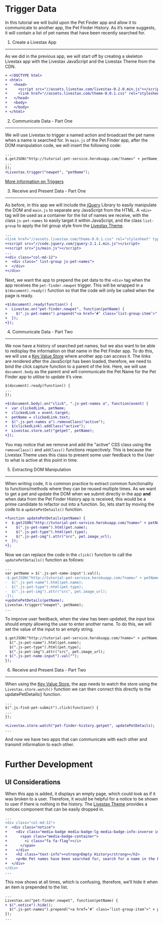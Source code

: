 Trigger Data
===

In this tutorial we will build upon the Pet Finder app and allow it to communicate
to another app, the Pet Finder History. As it’s name suggests, it will contain a
list of pet names that have been recently searched for.

1. Create a Livestax App
---

As we did in the previous app, we will start off by creating a skeleton Livestax
app with the Livestax JavaScript and the Livestax Theme from the CDN.

```diff
+ <!DOCTYPE html>
+ <html>
+   <head>
+     <script src="//assets.livestax.com/livestax-0.2.0.min.js"></script>
+     <link href="//assets.livestax.com/theme-0.0.1.css" rel="stylesheet" type="text/css" media="all">
+   </head>
+   <body>
+   </body>
+ </html>
```

2. Communicate Data - Part One
---

We will use Livestax to trigger a named action and broadcast the pet name when
a name is searched for. In `main.js` of the Pet Finder app, after the DOM
manipulation code, we will insert the following code:

```diff
...
$.getJSON("http://tutorial-pet-service.herokuapp.com/?name=" + petName, function(pet) {
...
});
+Livestax.trigger("newpet", "petName");
```

[More information on Triggers](http://developers.livestax.com/js_api?v=0.4.0#javascript-api-version-040-communicating-with-other-apps-events)

3. Receive and Present Data - Part One
---

As before, in this app we will include the [jQuery](http://www.jquery.com) Library to easily manipulate
the DOM and `main.js` to separate any JavaScript from the HTML. A `<div>` tag
will be used as a container for the list of names we receive, with the
class `js-pet-names` to easily target it within JavaScript, and the class
`list-group` to apply the list group style from the
[Livestax Theme](http://livestax.github.io/theme).

```diff
...
<link href="//assets.livestax.com/theme-0.0.1.css" rel="stylesheet" type="text/css" media="all">
+<script src="//code.jquery.com/jquery-2.1.1.min.js"></script>
+<script src="js/main.js"></script>
...
+<div class="col-md-12">
+  <div class=" list-group js-pet-names">
+  </div>
+</div>
```

Next, we want the app to prepend the pet data to the `<div>` tag when the app
receives the `pet-finder.newpet` trigger. This will be wrapped in a
`$(document).ready()` function so that the code will only be called when the
page is ready.

```diff
+$(document).ready(function() {
+  Livestax.on("pet-finder.newpet", function(petName) {
+    $(".js-pet-names").prepend("<a href=’#’ class=’list-group-item’>" + petName + "</a>");
+  });
+});
```

4. Communicate Data - Part Two
---

We now have a history of searched pet names, but we also want to be able to
redisplay the information on that name in the Pet Finder app. To do this, we
will use a [Key Value Store](http://developers.livestax.com/js_api?v=0.4.0#javascript-api-version-040-communicating-with-other-apps-key-value-store)
where another app can access it. The links are rendered after the JavaScript has
been loaded, therefore, we need to bind the click capture function to a parent
of the link. Here, we will use `document.body` as the parent and will communicate
the Pet Name for the Pet Finder app to utilise to update it’s view.

```diff
$(document).ready(function() {
...
});

+$(document.body).on("click", ".js-pet-names a", function(event) {
+  var clickedLink, petName;
+  clickedLink = event.target;
+  petName = clickedLink.text;
+  $(".js-pet-names a").removeClass("active");
+  $(clickedLink).addClass("active");
+  Livestax.store.set("getpet", petName);
+});
```

You may notice that we remove and add the "active" CSS class using the `removeClass()` and
`addClass()` functions respectively. This is because the Livestax Theme uses this class to
present some user feedback to the User to what is active at this point in time.

5. Extracting DOM Manipulation
---

When writing code, it is common practice to extract common functionality to
functions/methods where they can be reused multiple times. As we want to get a pet and
update the DOM when we submit directly in the app **and** when data from the Pet Finder
History app is received, this would be a prime candidate to refactor out into a function.
So, lets start by moving the code to a `updatePetDetails()` function.

```diff
+function updatePetDetails(petName) {
+  $.getJSON("http://tutorial-pet-service.herokuapp.com/?name=" + petName, function(pet) {
+    $(".js-pet-name").html(pet.name);
+    $(".js-pet-type").html(pet.type);
+    $(".js-pet-img").attr("src", pet.image_url);
+  });
+};
```

Now we can replace the code in the `click()` function to call the `updatePetDetails()` function as follows:

```diff
...
var petName = $('.js-pet-name-input').val();
-$.getJSON("http://tutorial-pet-service.herokuapp.com/?name=" + petName, function(pet) {
-  $(".js-pet-name").html(pet.name);
-  $(".js-pet-type").html(pet.type);
-  $(".js-pet-img").attr("src", pet.image_url);
-});
+updatePetDetails(petName);
Livestax.trigger("newpet", petName);
...
```
To improve user feedback, when the view has been updated, the input box should empty allowing the user
to enter another name. To do this, we will set the value of the input to an empty string.

```diff
$.getJSON("http://tutorial-pet-service.herokuapp.com/?name=" + petName, function(pet) {
  $(".js-pet-name").html(pet.name);
  $(".js-pet-type").html(pet.type);
  $(".js-pet-img").attr("src", pet.image_url);
+ $(".js-pet-name-input").val("");
});
```

6. Receive and Present Data - Part Two
---

When using the [Key Value Store](http://developers.livestax.com/js_api?v=0.4.0#javascript-api-version-040-communicating-with-other-apps-key-value-store), the app needs to
watch the store using the `Livestax.store.watch()` function we can then connect this directly to the
updatePetDetails() function.

```diff
...
$(".js-find-pet-submit").click(function() {
...
});

+Livestax.store.watch("pet-finder-history.getpet", updatePetDetails);
...
```

And now we have two apps that can communicate with each other and transmit information to each other.

Further Development
===

UI Considerations
---

When this app is added, it displays an empty page, which could look as if it was broken to a
user. Therefore, it would be helpful for a notice to be shown to user if there is nothing in
the history. The [Livestax Theme](http://livestax.github.io/theme/) provides a notices component
that can be easily dropped in.

```diff
...
<div class="col-md-12">
+  <div class="notice">
+    <div class="media-badge media-badge-lg media-badge-info-inverse img-circle">
+      <span class="media-badge-container">
+        <i class="fa fa-flag"></i>
+      </span>
+    </div>
+    <h2 class="text-info"><strong>Empty History</strong></h2>
+    <p>No Pet names have been searched for, search for a name in the Pet Finder App to create a History.</p>
+  </div>
</div>
...
```

This now shows at all times, which is confusing, therefore, we’ll hide it when an item is prepended to the list.

```diff
...
Livestax.on("pet-finder.newpet", function(petName) {
+ $(".notice").hide();
  $(".js-pet-names").prepend("<a href=’#’ class=’list-group-item’>" + petName + "</a>");
});
...
```
